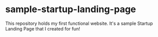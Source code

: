 # sample-startup-landing-page
This repository holds my first functional website. It's a sample Startup Landing Page that I created for fun!
